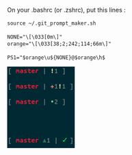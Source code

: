 On your .bashrc (or .zshrc), put this lines :

    source ~/.git_prompt_maker.sh

    NONE="\[\033[0m\]"
    orange="\[\033[38;2;242;114;66m\]"

    PS1="$orange\u${NONE}@$orange\h$

<img src = "./img/exemple.png" title = "ex" alt = "ex">